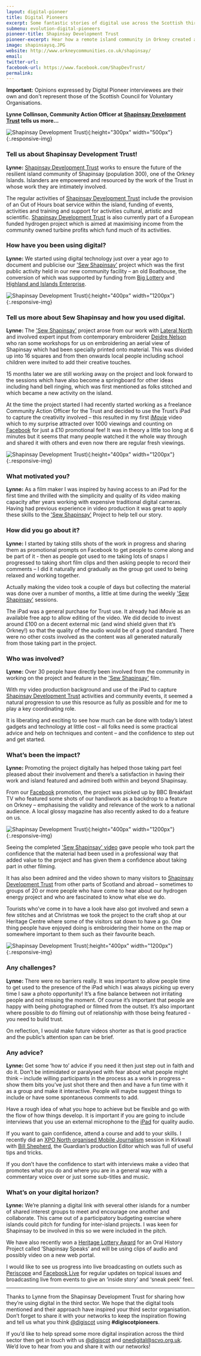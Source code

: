 ```yaml
---
layout: digital-pioneer
title: Digital Pioneers
excerpt: Some fantastic stories of digital use across the Scottish third sector. Read on to be inspired.
submenu: evolution-digital-pioneers
pioneer-title: Shapinsay Development Trust
pioneer-excerpt: Hear how a remote island community in Orkney created a film for their project using an iPad and free software.
image: shapinsaysq.JPG
website: http://www.orkneycommunities.co.uk/shapinsay/
email:
twitter-url: 
facebook-url: https://www.facebook.com/ShapDevTrust/
permalink: 
---
```


**Important:** Opinions expressed by Digital Pioneer interviewees are their own and don't represent those of the Scottish Council for Voluntary Organisations.

**Lynne Collinson, Community Action Officer at <a target='_blank' href="http://www.orkneycommunities.co.uk/shapinsay/">Shapinsay Development Trust</a> tells us more...**

![Shapinsay Development Trust](/images/digital-pioneers/shapinsaylogo.jpg)){:height="300px" width="500px"}{:.responsive-img} 

### Tell us about Shapinsay Development Trust! 

**Lynne:** <a target='_blank' href="http://www.orkneycommunities.co.uk/shapinsay/">Shapinsay Development Trust</a> works to ensure the future of the resilient island community of Shapinsay (population 300), one of the Orkney Islands. Islanders are empowered and resourced by the work of the Trust in whose work they are intimately involved.  

The regular activities of <a target='_blank' href="http://www.orkneycommunities.co.uk/shapinsay/">Shapinsay Development Trust</a> include the provision of an Out of Hours boat service within the island, funding of events, activities and training and support for activities cultural, artistic and scientific.
<a target='_blank' href="http://www.orkneycommunities.co.uk/shapinsay/">Shapinsay Development Trust</a> is also currently part of a European funded hydrogen project which is aimed at maximising income from the community owned turbine profits which fund much of its activities.

### How have you been using digital?

**Lynne:** We started using digital technology just over a year ago to document and publicise our <a target='_blank' href="https://www.facebook.com/ShapDevTrust/videos/vb.116047575144237/1108799772535674/?type=2&theater">'Sew Shapinsay'</a> project which was the first public activity held in our new community facility – an old Boathouse, the conversion of which was supported by funding from <a target='_blank' href="https://www.biglotteryfund.org.uk/">Big Lottery</a> and <a target='_blank' href="http://www.hie.co.uk/">Highland and Islands Enterprise</a>. 

![Shapinsay Development Trust](/images/digital-pioneers/shapinsaygroup.jpg)){:height="400px" width="1200px"}{:.responsive-img} 

### Tell us more about Sew Shapinsay and how you used digital.

**Lynne:** The <a target='_blank' href="https://www.facebook.com/ShapDevTrust/videos/vb.116047575144237/1108799772535674/?type=2&theater">'Sew Shapinsay'</a> project arose from our work with <a target='_blank' href="http://lateralnorth.com/">Lateral North</a> and involved expert input from contemporary embroiderer <a target='_blank' href="http://deirdre-nelson.co.uk/">Deidre Nelson</a> who ran some workshops for us on embroidering an aerial view of Shapinsay which had been specially printed onto material. This was divided up into 16 squares and from then onwards local people including school children were invited to add their creative touches.

15 months later we are still working away on the project and look forward to the sessions which have also become a springboard for other ideas including hand bell ringing, which was first mentioned as folks stitched and which became a new activity on the island. 

At the time the project started I had recently started working as a freelance Community Action Officer for the Trust and decided to use the Trust’s iPad to capture the creativity involved – this resulted in my first <a target='_blank' href="https://www.apple.com/uk/imovie/">iMovie</a> video which to my surprise attracted over 1000 viewings and counting on <a target='_blank' href="https://www.facebook.com/ShapDevTrust/">Facebook</a> for just a £10 promotional fee! It was in theory a little too long at 6 minutes but it seems that many people watched it the whole way through and shared it with others and even now there are regular fresh viewings. 

![Shapinsay Development Trust](/images/digital-pioneers/sewing.jpg)){:height="400px" width="1200px"}{:.responsive-img} 

### What motivated you?

**Lynne:** As a film maker I was inspired by having access to an iPad for the first time and thrilled with the simplicity and quality of its video making capacity after years working with expensive traditional digital cameras.  Having had previous experience in video production it was great to apply these skills to the <a target='_blank' href="https://www.facebook.com/ShapDevTrust/videos/vb.116047575144237/1108799772535674/?type=2&theater">'Sew Shapinsay'</a> Project to help tell our story. 

### How did you go about it?

**Lynne:** I started by taking stills shots of the work in progress and sharing them as promotional prompts on Facebook to get people to come along and be part of it - then as people got used to me taking lots of snaps I progressed to taking short film clips and then asking people to record their comments – I did it naturally and gradually as the group got used to being relaxed and working together.

Actually making the video took a couple of days but collecting the material was done over a number of months, a little at time during the weekly <a target='_blank' href="https://www.facebook.com/ShapDevTrust/videos/vb.116047575144237/1108799772535674/?type=2&theater">'Sew Shapinsay'</a> sessions.

The iPad was a general purchase for Trust use.  It already had iMovie as an available free app to allow editing of the video.  We did decide to invest around £100 on a decent external mic (and wind shield given that it’s Orkney!) so that the quality of the audio would be of a good standard.  There were no other costs involved as the content was all generated naturally from those taking part in the project.

### Who was involved?

**Lynne:** Over 30 people have directly been involved from the community in working on the project and feature in the <a target='_blank' href="https://www.facebook.com/ShapDevTrust/videos/vb.116047575144237/1108799772535674/?type=2&theater">'Sew Shapinsay'</a> film.  

With my video production background and use of the iPad to capture <a target='_blank' href="http://www.orkneycommunities.co.uk/shapinsay/">Shapinsay Development Trust</a> activities and community events, it seemed a natural progression to use this resource as fully as possible and for me to play a key coordinating role. 

It is liberating and exciting to see how much can be done with today’s latest gadgets and technology at little cost – all folks need is some practical advice and help on techniques and content – and the confidence to step out and get started. 

### What’s been the impact?

**Lynne:** Promoting the project digitally has helped those taking part feel pleased about their involvement and there’s a satisfaction in having their work and island featured and admired both within and beyond Shapinsay.

From our <a target='_blank' href="https://www.facebook.com/ShapDevTrust/videos/vb.116047575144237/1108799772535674/?type=2&theater">Facebook</a> promotion, the project was picked up by BBC Breakfast TV who featured some shots of our handiwork as a backdrop to a feature on Orkney – emphasising the validity and relevance of the work to a national audience. A local glossy magazine has also recently asked to do a feature on us. 

![Shapinsay Development Trust](/images/digital-pioneers/filming.jpg)){:height="400px" width="1200px"}{:.responsive-img} 

Seeing the completed <a target='_blank' href="https://www.facebook.com/ShapDevTrust/videos/vb.116047575144237/1108799772535674/?type=2&theater">'Sew Shapinsay' video</a> gave people who took part the confidence that the material had been used in a professional way that added value to the project and has given them a confidence about taking part in other filming. 

It has also been admired and the video shown to many visitors to <a target='_blank' href="http://www.orkneycommunities.co.uk/shapinsay/">Shapinsay Development Trust</a> from other parts of Scotland and abroad – sometimes to groups of 20 or more people who have come to hear about our hydrogen energy project and who are fascinated to know what else we do.  

Tourists who’ve come in to have a look have also got involved and sewn a few stitches and at Christmas we took the project to the craft shop at our Heritage Centre where some of the visitors sat down to have a go. One thing people have enjoyed doing is embroidering their home on the map or somewhere important to them such as their favourite beach. 

![Shapinsay Development Trust](/images/digital-pioneers/closeup.jpg){:height="400px" width="1200px"}{:.responsive-img}

### Any challenges?

**Lynne:** There were no barriers really.  It was important to allow people time to get used to the presence of the iPad which I was always picking up every time I saw a photo opportunity! It’s a fine balance between not irritating people and not missing the moment. Of course it’s important that people are happy with being photographed or filmed from the outset. It’s also important where possible to do filming out of relationship with those being featured - you need to build trust. 

On reflection, I would make future videos shorter as that is good practice and the public’s attention span can be brief.  

### Any advice?

**Lynne:** Get some ‘how to’ advice if you need it then just step out in faith and do it. Don’t be intimidated or paralysed with fear about what people might think – include willing participants in the process as a work in progress – show them bits you’ve just shot there and then and have a fun time with it as a group and make it interactive. People will maybe suggest things to include or have some spontaneous comments to add.  

Have a rough idea of what you hope to achieve but be flexible and go with the flow of how things develop. It is important if you are going to include interviews that you use an external microphone to the <a target='_blank' href="https://en.wikipedia.org/wiki/IPad">iPad</a> for quality audio.  

If you want to gain confidence, attend a course and add to your skills. I recently did an <a target='_blank' href="https://xponorth.co.uk/event/mobile-journalism-workshops-bill-shepherd">XPO North organised Mobile Journalism</a> session in Kirkwall with <a target='_blank' href="https://www.linkedin.com/in/billshepherdmedia/">Bill Shepherd</a>, the Guardian’s production Editor which was full of useful tips and tricks.  

If you don’t have the confidence to start with interviews make a video that promotes what you do and where you are in a general way with a commentary voice over or just some sub-titles and music.

### What’s on your digital horizon?

**Lynne:** We’re planning a digital link with several other islands for a number of shared interest groups to meet and encourage one another and collaborate. This came out of a participatory budgeting exercise where islands could pitch for funding for inter-island projects.  I was keen for Shapinsay to be involved in this so we were included in the pitch.  

We have also recently won a <a target='_blank' href="https://www.hlf.org.uk/">Heritage Lottery Award</a> for an Oral History Project called ‘Shapinsay Speaks’ and will be using clips of audio and possibly video on a new web portal.  

I would like to see us progress into live broadcasting on outlets such as <a target='_blank' href="https://www.periscope.tv/about/">Periscope</a> and <a target='_blank' href="https://live.fb.com/">Facebook Live</a> for regular updates on topical issues and broadcasting live from events to give an ‘inside story’ and ‘sneak peek’ feel.  


-----

Thanks to Lynne from the Shapinsay Development Trust for sharing how they’re using digital in the third sector. We hope that the digital tools mentioned and their approach have inspired your third sector organisation. Don’t forget to share it with your networks to keep the inspiration flowing and tell us what you think  <a href="https://twitter.com/digiscot?ref_src=twsrc%5Egoogle%7Ctwcamp%5Eserp%7Ctwgr%5Eauthor" target="_blank">@digiscot</a> using **#digiscotpioneers**.

If you’d like to help spread some more digital inspiration across the third sector then get in touch with us <a href="https://twitter.com/digiscot?ref_src=twsrc%5Egoogle%7Ctwcamp%5Eserp%7Ctwgr%5Eauthor" target="_blank">@digiscot</a> and <a href="mailto:onedigital@scvo.org.uk">onedigital@scvo.org.uk</a>.  We’d love to hear from you and share it with our networks!
